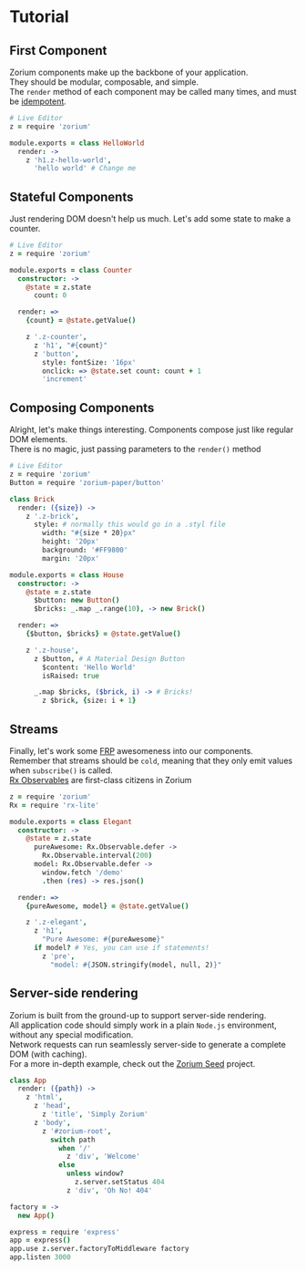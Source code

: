 # Tutorial <a class="anchor" name="tutorial"></a>

## First Component <a class="anchor" name="tutorial_first-component"></a>

Zorium components make up the backbone of your application.  
They should be modular, composable, and simple.  
The `render` method of each component may be called many times, and must be [idempotent](http://en.wikipedia.org/wiki/Idempotence).

```coffee
# Live Editor
z = require 'zorium'

module.exports = class HelloWorld
  render: ->
    z 'h1.z-hello-world',
      'hello world' # Change me
```
<div id="z-tutorial_hack-first-component"></div>

## Stateful Components <a class="anchor" name="tutorial_stateful-components"></a>

Just rendering DOM doesn't help us much. Let's add some state to make a counter.  

```coffee
# Live Editor
z = require 'zorium'

module.exports = class Counter
  constructor: ->
    @state = z.state
      count: 0

  render: =>
    {count} = @state.getValue()

    z '.z-counter',
      z 'h1', "#{count}"
      z 'button',
        style: fontSize: '16px'
        onclick: => @state.set count: count + 1
        'increment'

```
<div id="z-tutorial_hack-stateful-components"></div>

## Composing Components <a class="anchor" name="tutorial_composing-components"></a>

Alright, let's make things interesting. Components compose just like regular DOM elements.  
There is no magic, just passing parameters to the `render()` method

```coffee
# Live Editor
z = require 'zorium'
Button = require 'zorium-paper/button'

class Brick
  render: ({size}) ->
    z '.z-brick',
      style: # normally this would go in a .styl file
        width: "#{size * 20}px"
        height: '20px'
        background: '#FF9800'
        margin: '20px'

module.exports = class House
  constructor: ->
    @state = z.state
      $button: new Button()
      $bricks: _.map _.range(10), -> new Brick()

  render: =>
    {$button, $bricks} = @state.getValue()

    z '.z-house',
      z $button, # A Material Design Button
        $content: 'Hello World'
        isRaised: true

      _.map $bricks, ($brick, i) -> # Bricks!
        z $brick, {size: i + 1}

```
<div id="z-tutorial_hack-composing-components"></div>

## Streams <a class="anchor" name="tutorial_streams"></a>

Finally, let's work some [FRP](http://en.wikipedia.org/wiki/Functional_reactive_programming) awesomeness into our components.  
Remember that streams should be `cold`, meaning that they only emit values when `subscribe()` is called.  
[Rx Observables](https://github.com/Reactive-Extensions/RxJS) are first-class citizens in Zorium

```coffee
z = require 'zorium'
Rx = require 'rx-lite'

module.exports = class Elegant
  constructor: ->
    @state = z.state
      pureAwesome: Rx.Observable.defer ->
        Rx.Observable.interval(200)
      model: Rx.Observable.defer ->
        window.fetch '/demo'
        .then (res) -> res.json()

  render: =>
    {pureAwesome, model} = @state.getValue()

    z '.z-elegant',
      z 'h1',
        "Pure Awesome: #{pureAwesome}"
      if model? # Yes, you can use if statements!
        z 'pre',
          "model: #{JSON.stringify(model, null, 2)}"
```
<div id="z-tutorial_hack-streams"></div>


## Server-side rendering <a class="anchor" name="tutorial_server-side-rendering"></a>

Zorium is built from the ground-up to support server-side rendering.  
All application code should simply work in a plain `Node.js` environment, without any special modification.  
Network requests can run seamlessly server-side to generate a complete DOM (with caching).  
For a more in-depth example, check out the [Zorium Seed](https://github.com/Zorium/zorium-seed) project.

```coffee
class App
  render: ({path}) ->
    z 'html',
      z 'head',
        z 'title', 'Simply Zorium'
      z 'body',
        z '#zorium-root',
          switch path
            when '/'
              z 'div', 'Welcome'
            else
              unless window?
                z.server.setStatus 404
              z 'div', 'Oh No! 404'

factory = ->
  new App()

express = require 'express'
app = express()
app.use z.server.factoryToMiddleware factory
app.listen 3000
```
